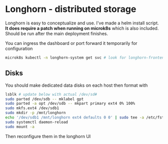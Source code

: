 # Longhorn - distributed storage

Longhorn is easy to conceptualize and use. I've made a helm install script. **It does require a patch when running on microk8s** which is also included. Should be run after the main deployment finishes. 

You can ingress the dashboard or port forward it temporarily for configuration

``` bash
microk8s kubectl -n longhorn-system get svc # look for longhorn-frontend
```

## Disks
You should make dedicated data disks on each host then format with
``` bash
lsblk # update below with actual /dev/sd#
sudo parted /dev/sdb -- mklabel gpt 
sudo parted -a opt /dev/sdb -- mkpart primary ext4 0% 100%
sudo mkfs.ext4 /dev/sdb1
sudo mkdir -p /mnt/longhorn
echo '/dev/sdb1 /mnt/longhorn ext4 defaults 0 0' | sudo tee -a /etc/fstab
sudo systemctl daemon-reload
sudo mount -a  
```
Then reconfigure them in the longhorn UI